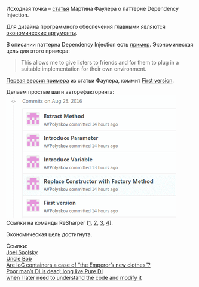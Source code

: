 Исходная точка – [статья](http://martinfowler.com/articles/injection.html) 
Мартина Фаулера о паттерне Dependency Injection.

Для дизайна программного обеспечения главными являются 
[экономические аргументы](http://martinfowler.com/videos.html#economics-software-design).

В описании паттерна Dependency Injection есть
[пример](http://martinfowler.com/articles/injection.html#ANaiveExample).
Экономическая цель для этого примера:
> This allows me to give listers to friends and for them to plug in 
>a suitable implementation for their own environment.

[Первая версия примера](https://github.com/AVPolyakov/FowlerDependencyInjection/blob/7a77b9a673917bb3d367c40ea06ec2b68e2f88f4/FowlerDependencyInjection/MovieLister.cs#L15) 
из статьи Фаулера, коммит
[First version](https://github.com/AVPolyakov/FowlerDependencyInjection/commit/7a77b9a673917bb3d367c40ea06ec2b68e2f88f4).

Делаем простые шаги авторефакторинга:  
![Refactoring commits](Images/RefactoringCommits.png?raw=true "Refactoring commits")  
Ссылки на команды ReSharper 
[[1](https://www.jetbrains.com/help/resharper/2016.1/Refactorings__Replace_Constructor_with_Factory_Method.html),
 [2](https://www.jetbrains.com/help/resharper/2016.1/Refactorings__Introduce_Variable.html),
 [3](https://www.jetbrains.com/help/resharper/2016.1/Refactorings__Introduce_Parameter.html),
 [4](https://www.jetbrains.com/help/resharper/2016.1/Refactorings__Extract_Method.html)].

Экономическая цель достигнута.

Ссылки:  
[Joel Spolsky](http://stackoverflow.com/a/871420)  
[Uncle Bob](https://sites.google.com/site/unclebobconsultingllc/blogs-by-robert-martin/dependency-injection-inversion)  
[Are IoC containers a case of “the Emperor’s new clothes”?](http://www.davidarno.org/2013/11/13/are-ioc-containers-a-case-of-the-emperors-new-clothes/)  
[Poor man’s DI is dead; long live Pure DI](http://www.davidarno.org/2015/10/12/poor-mans-di-is-dead-long-live-pure-di/)  
[when I later need to understand the code and modify it](http://www.natpryce.com/articles/000783.html)